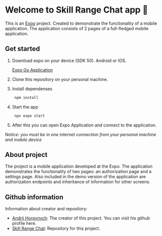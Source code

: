 # Welcome to Skill Range Chat app 👋

This is an [Expo](https://expo.dev) project. Created to demonstrate the functionality of a mobile application. The application consists of 2 pages of a full-fledged mobile application.

## Get started

1. Download expo on your device (SDK 50). Android or IOS.

   [Expo Go Application](https://expo.dev/go)

2. Clone this repository on your personal machine.

2. Install dependenses

   ```bash
    npm install
   ```

3. Start the app

   ```bash
    npx expo start
   ```

4. After this you can open Expo Application and connect to the application.

*Notice: you must be in one internet connection from your personal machine and mobile device*

## About project
The project is a mobile application developed at the Expo. The application demonstrates the functionality of two pages: an authorization page and a settings page.
Also included in the demo version of the application are authorization endpoints and inheritance of information for other screens.


## Github information

Information about creator and repository:

- [Andrii Horpynych](https://github.com/expo/expo): The creator of this project. You can visit his github profile here.
- [Skill Range Chat](https://github.com/Just1uckk/rn-expo-skill-range): Repository for this project.
